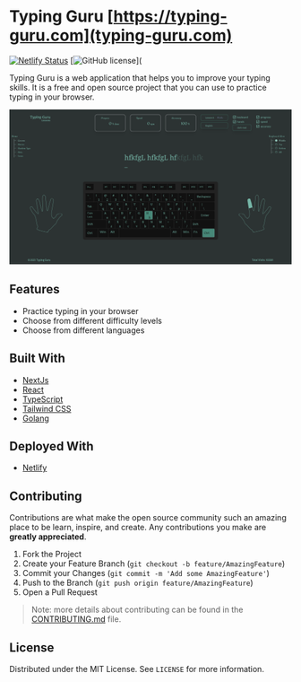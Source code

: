 # Typing Guru [https://typing-guru.com](typing-guru.com)

[![Netlify Status](https://api.netlify.com/api/v1/badges/eaf01d37-9125-4529-9d1f-f5705158e7b7/deploy-status)](https://app.netlify.com/sites/typing-guru/deploys)
[![GitHub license](https://img.shields.io/github/license/Naereen/StrapDown.js.svg)](

Typing Guru is a web application that helps you to improve your typing skills. It is a free and open source project that you can use to practice typing in your browser.

![screenshot](./screenshot.png)

## Features

-   Practice typing in your browser
-   Choose from different difficulty levels
-   Choose from different languages

## Built With

-   [NextJs](https://nextjs.org/)
-   [React](https://reactjs.org/)
-   [TypeScript](https://www.typescriptlang.org/)
-   [Tailwind CSS](https://tailwindcss.com/)
-   [Golang](https://golang.org/)

## Deployed With

-   [Netlify](https://www.netlify.com/)

## Contributing

Contributions are what make the open source community such an amazing place to be learn, inspire, and create. Any contributions you make are **greatly appreciated**.

1.  Fork the Project
2.  Create your Feature Branch (`git checkout -b feature/AmazingFeature`)
3.  Commit your Changes (`git commit -m 'Add some AmazingFeature'`)
4.  Push to the Branch (`git push origin feature/AmazingFeature`)
5.  Open a Pull Request

> Note: more details about contributing can be found in the [CONTRIBUTING.md](CONTRIBUTING.md) file.

## License

Distributed under the MIT License. See `LICENSE` for more information.
